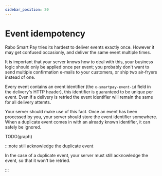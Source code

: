 ```yaml
---
sidebar_position: 20
---
```


# Event idempotency

Rabo Smart Pay tries its hardest to deliver events exactly once. However it may get confused occasionly, and deliver the same event multiple times.

It is important that your server knows how to deal with this, your business logic should only be applied once per event;
you probably don't want to send multiple confirmation e-mails to your customers, or ship two air-fryers instead of one.

Every event contains an event identifier (the `x-smartpay-event-id` field in the delivery's HTTP header), this
identifier is guaranteed to be unique per event. Even if a delivery is retried the event identifier will remain the same for all delivery attemts.

Your server should make use of this fact. Once an event has been processed by you, your server should store the event
identifier somewhere. When a duplicate event comes in with an already known identifier, it can safely be ignored.

TODO(graph)

:::note still acknowledge the duplicate event

In the case of a duplicate event, your server must still acknowledge the event, so that it won't be retried.

:::